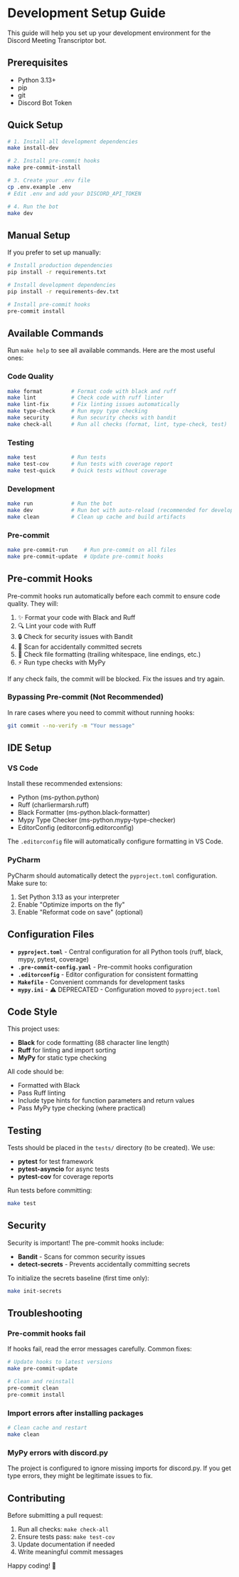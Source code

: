 # Development Setup Guide

This guide will help you set up your development environment for the Discord Meeting Transcriptor bot.

## Prerequisites

- Python 3.13+
- pip
- git
- Discord Bot Token

## Quick Setup

```bash
# 1. Install all development dependencies
make install-dev

# 2. Install pre-commit hooks
make pre-commit-install

# 3. Create your .env file
cp .env.example .env
# Edit .env and add your DISCORD_API_TOKEN

# 4. Run the bot
make dev
```

## Manual Setup

If you prefer to set up manually:

```bash
# Install production dependencies
pip install -r requirements.txt

# Install development dependencies
pip install -r requirements-dev.txt

# Install pre-commit hooks
pre-commit install
```

## Available Commands

Run `make help` to see all available commands. Here are the most useful ones:

### Code Quality
```bash
make format         # Format code with black and ruff
make lint           # Check code with ruff linter
make lint-fix       # Fix linting issues automatically
make type-check     # Run mypy type checking
make security       # Run security checks with bandit
make check-all      # Run all checks (format, lint, type-check, test)
```

### Testing
```bash
make test           # Run tests
make test-cov       # Run tests with coverage report
make test-quick     # Quick tests without coverage
```

### Development
```bash
make run            # Run the bot
make dev            # Run bot with auto-reload (recommended for development)
make clean          # Clean up cache and build artifacts
```

### Pre-commit
```bash
make pre-commit-run     # Run pre-commit on all files
make pre-commit-update  # Update pre-commit hooks
```

## Pre-commit Hooks

Pre-commit hooks run automatically before each commit to ensure code quality. They will:

1. ✨ Format your code with Black and Ruff
2. 🔍 Lint your code with Ruff
3. 🔒 Check for security issues with Bandit
4. 🔑 Scan for accidentally committed secrets
5. 📝 Check file formatting (trailing whitespace, line endings, etc.)
6. ⚡ Run type checks with MyPy

If any check fails, the commit will be blocked. Fix the issues and try again.

### Bypassing Pre-commit (Not Recommended)

In rare cases where you need to commit without running hooks:
```bash
git commit --no-verify -m "Your message"
```

## IDE Setup

### VS Code

Install these recommended extensions:
- Python (ms-python.python)
- Ruff (charliermarsh.ruff)
- Black Formatter (ms-python.black-formatter)
- Mypy Type Checker (ms-python.mypy-type-checker)
- EditorConfig (editorconfig.editorconfig)

The `.editorconfig` file will automatically configure formatting in VS Code.

### PyCharm

PyCharm should automatically detect the `pyproject.toml` configuration. Make sure to:
1. Set Python 3.13 as your interpreter
2. Enable "Optimize imports on the fly"
3. Enable "Reformat code on save" (optional)

## Configuration Files

- **`pyproject.toml`** - Central configuration for all Python tools (ruff, black, mypy, pytest, coverage)
- **`.pre-commit-config.yaml`** - Pre-commit hooks configuration
- **`.editorconfig`** - Editor configuration for consistent formatting
- **`Makefile`** - Convenient commands for development tasks
- **`mypy.ini`** - ⚠️ DEPRECATED - Configuration moved to `pyproject.toml`

## Code Style

This project uses:
- **Black** for code formatting (88 character line length)
- **Ruff** for linting and import sorting
- **MyPy** for static type checking

All code should be:
- Formatted with Black
- Pass Ruff linting
- Include type hints for function parameters and return values
- Pass MyPy type checking (where practical)

## Testing

Tests should be placed in the `tests/` directory (to be created). We use:
- **pytest** for test framework
- **pytest-asyncio** for async tests
- **pytest-cov** for coverage reports

Run tests before committing:
```bash
make test
```

## Security

Security is important! The pre-commit hooks include:
- **Bandit** - Scans for common security issues
- **detect-secrets** - Prevents accidentally committing secrets

To initialize the secrets baseline (first time only):
```bash
make init-secrets
```

## Troubleshooting

### Pre-commit hooks fail

If hooks fail, read the error messages carefully. Common fixes:
```bash
# Update hooks to latest versions
make pre-commit-update

# Clean and reinstall
pre-commit clean
pre-commit install
```

### Import errors after installing packages

```bash
# Clean cache and restart
make clean
```

### MyPy errors with discord.py

The project is configured to ignore missing imports for discord.py. If you get type errors, they might be legitimate issues to fix.

## Contributing

Before submitting a pull request:

1. Run all checks: `make check-all`
2. Ensure tests pass: `make test-cov`
3. Update documentation if needed
4. Write meaningful commit messages

Happy coding! 🚀
